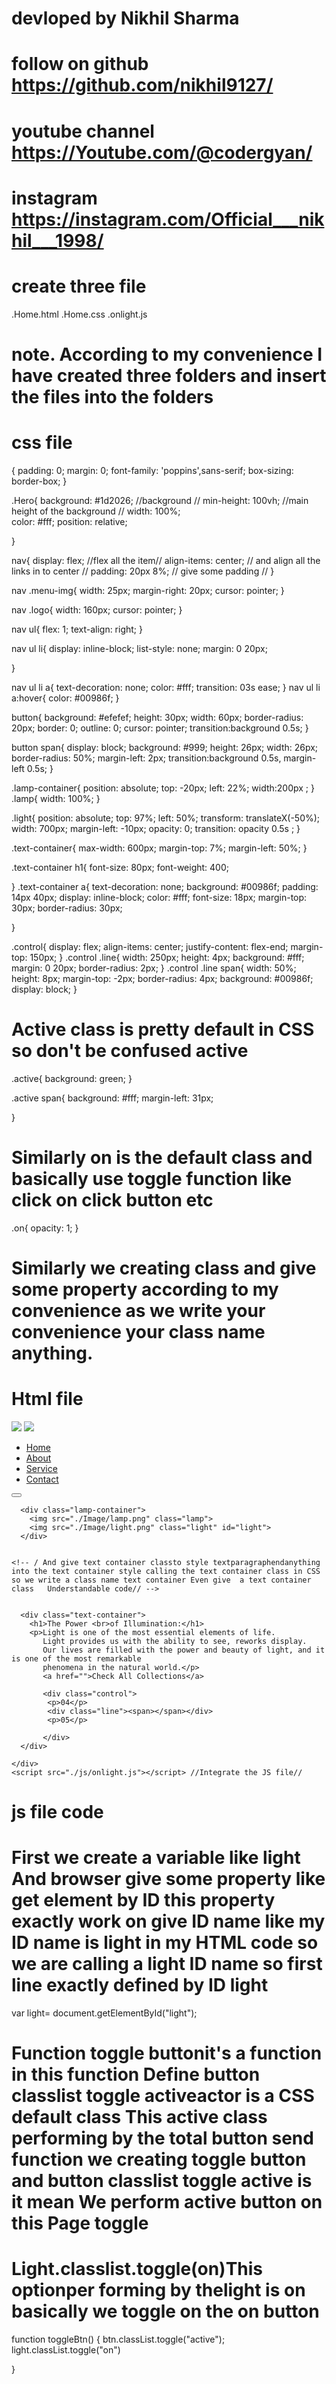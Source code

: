 # devloped by Nikhil Sharma 

# follow on github  https://github.com/nikhil9127/
# youtube channel   https://Youtube.com/@codergyan/
# instagram         https://instagram.com/Official___nikhil___1998/

# create three file 
.Home.html
.Home.css
.onlight.js
# note. According to my convenience I have created three folders and insert the files into the folders


# css file 
<!-- fixed pri settings -->
{
    padding: 0;
    margin: 0;
    font-family: 'poppins',sans-serif;
    box-sizing: border-box;
}

<!-- Hero is the class "main" class Entire code -->
.Hero{
  background: #1d2026;      //background //
  min-height: 100vh;       //main height of the background //
  width: 100%;   
  color: #fff;
  position: relative;
  
}

<!-- Then we create a NAV class -->
nav{
    display: flex;              //flex all the item// 
    align-items: center;       // and align all the links in to center //
    padding: 20px 8%;          // give some padding //
}

nav .menu-img{
    width: 25px;
    margin-right: 20px;
    cursor: pointer;
}

nav .logo{
    width: 160px;
    cursor: pointer;
}

nav ul{
    flex: 1;
    text-align: right;
}

nav ul li{
    display: inline-block;
    list-style: none;
    margin: 0 20px;
     
}

nav ul li a{
    text-decoration: none;
    color: #fff;
    transition: 03s ease;
}
nav ul li a:hover{
    color: #00986f;
}

button{
    background: #efefef;
    height: 30px;
    width: 60px;
    border-radius: 20px;
    border: 0;
    outline: 0;
    cursor: pointer;
    transition:background 0.5s;
}

button span{
    display: block;
    background: #999;
    height: 26px;
    width: 26px;
    border-radius: 50%;
    margin-left: 2px;
    transition:background 0.5s, margin-left 0.5s;
}

.lamp-container{
      position: absolute;
      top: -20px;
      left: 22%;
      width:200px ;
}
.lamp{
    width: 100%;
}

.light{
    position: absolute;
    top: 97%;
    left: 50%;
    transform: translateX(-50%);
    width: 700px;
    margin-left: -10px;
    opacity: 0;
    transition: opacity 0.5s ;
}

.text-container{
    max-width: 600px;
    margin-top: 7%;
    margin-left: 50%;
}

.text-container h1{
    font-size: 80px;
    font-weight: 400;

}
.text-container a{
    text-decoration: none;
    background: #00986f;
    padding: 14px 40px;
    display: inline-block;
    color: #fff;
    font-size: 18px;
    margin-top: 30px;
    border-radius: 30px;


}

.control{
    display: flex;
    align-items: center;
    justify-content: flex-end;
    margin-top: 150px;
}
.control .line{
    width: 250px;
    height: 4px;
    background: #fff;
    margin: 0 20px;
    border-radius: 2px;
}
.control .line span{
    width: 50%;
    height: 8px;
    margin-top: -2px;
    border-radius: 4px;
    background: #00986f;
    display: block;
}
# Active class is pretty default in CSS so don't be confused active
.active{
    background: green;
}

.active span{
    background: #fff;
    margin-left: 31px;

}
# Similarly on is the  default class and basically use toggle function like click on click button etc 
.on{
    opacity: 1;
}


# Similarly we creating class and give some property according to my convenience as we write your convenience your class name anything.


# Html file 

<!DOCTYPE html>
<html lang="en">
<head>
    <meta charset="UTF-8">
    <meta http-equiv="X-UA-Compatible" content="IE=edge">
    <meta name="viewport" content="width=device-width, initial-scale=1.0">
    <title>Home Page</title>
    <link rel="stylesheet" href="./css/Home.css">
</head>
<body>
    <div class="Hero">
      <nav>
        <img src="./Image/menu.png"  class="menu-img">
        <img src="./Image/logo.png"  class="logo">
        <ul>
          <li><a href="#">Home</a></li>
          <li><a href="#">About</a></li>
          <li><a href="#">Service</a></li>
          <li><a href="#">Contact</a></li>
        </ul>
        <button type="button" onclick="toggleBtn()" id="btn"><span></span></button>
      </nav>

      <div class="lamp-container">
        <img src="./Image/lamp.png" class="lamp">
        <img src="./Image/light.png" class="light" id="light">
      </div>


    <!-- / And give text container classto style textparagraphendanything into the text container style calling the text container class in CSS so we write a class name text container Even give  a text container class   Understandable code// -->


      <div class="text-container">   
        <h1>The Power <br>of Illumination:</h1>
        <p>Light is one of the most essential elements of life.
           Light provides us with the ability to see, reworks display.
           Our lives are filled with the power and beauty of light, and it is one of the most remarkable 
           phenomena in the natural world.</p>
           <a href="">Check All Collections</a>

           <div class="control">
            <p>04</p>
            <div class="line"><span></span></div>
            <p>05</p>

           </div>
      </div>
       
    </div>
    <script src="./js/onlight.js"></script> //Integrate the JS file//
</body>

</html>


# js file  code 


# First we create a variable like light And  browser give some property like get element by ID this property exactly work on   give ID name like my ID name is light in my HTML code so we are calling a light ID name so first line exactly defined by ID light

var light= document.getElementById("light");

# Function toggle buttonit's a function in this function Define button classlist toggle activeactor is a CSS default class This active class performing by the total button send function we creating toggle button and button classlist toggle active is it mean We perform active button on this Page toggle  
# Light.classlist.toggle(on)This optionper forming by thelight is on basically we toggle on the on button


function toggleBtn() {
 btn.classList.toggle("active");
 light.classList.toggle("on")

 
}

